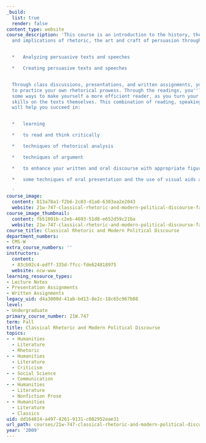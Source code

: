 ```yaml
---
_build:
  list: true
  render: false
content_type: website
course_description: 'This course is an introduction to the history, theory, practice,
  and implications of rhetoric, the art and craft of persuasion through


  *   Analyzing persuasive texts and speeches

  *   Creating persuasive texts and speeches


  Through class discussions, presentations, and written assignments, you will get
  to practice your own rhetorical prowess. Through the readings, you''ll also learn
  some ways to make yourself a more efficient reader, as you turn your analytical
  skills on the texts themselves. This combination of reading, speaking, and writing
  will help you succeed in:


  *   learning

  *   to read and think critically

  *   techniques of rhetorical analysis

  *   techniques of argument

  *   to enhance your written and oral discourse with appropriate figures of speech

  *   some techniques of oral presentation and the use of visual aids and visual rhetoric.

  '
course_image:
  content: 813a78a1-f2b6-2c03-d1a0-6303aa2e2043
  website: 21w-747-classical-rhetoric-and-modern-political-discourse-fall-2009
course_image_thumbnail:
  content: fb51091b-c2eb-4693-51d0-e652d59c21ba
  website: 21w-747-classical-rhetoric-and-modern-political-discourse-fall-2009
course_title: Classical Rhetoric and Modern Political Discourse
department_numbers:
- CMS-W
extra_course_numbers: ''
instructors:
  content:
  - 83cb92c4-edff-335d-ffcc-fde624818975
  website: ocw-www
learning_resource_types:
- Lecture Notes
- Presentation Assignments
- Written Assignments
legacy_uid: d4a3000d-41ab-bd13-8e2c-18c65c967b08
level:
- Undergraduate
primary_course_number: 21W.747
term: Fall
title: Classical Rhetoric and Modern Political Discourse
topics:
- - Humanities
  - Literature
  - Rhetoric
- - Humanities
  - Literature
  - Criticism
- - Social Science
  - Communication
- - Humanities
  - Literature
  - Nonfiction Prose
- - Humanities
  - Literature
  - Classics
uid: dd164814-a497-4261-9131-c082952eae31
url_path: courses/21w-747-classical-rhetoric-and-modern-political-discourse-fall-2009
year: '2009'
---
```

